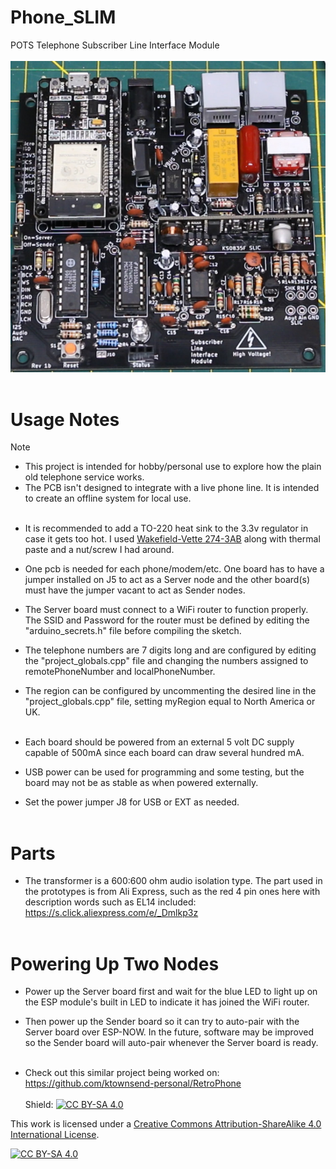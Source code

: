 # Phone_SLIM
POTS Telephone Subscriber Line Interface Module
<br><br>![PCB](Assembled_PCB.jpg)<BR><BR>
# Usage Notes
> [!NOTE]
> * This project is intended for hobby/personal use to explore how the plain old telephone service works.<br>
> * The PCB isn't designed to integrate with a live phone line. It is intended to create an offline system for local use.<br><br>

* It is recommended to add a TO-220 heat sink to the 3.3v regulator in case it gets too hot. I used [Wakefield-Vette 274-3AB](https://www.digikey.com/en/products/detail/wakefield-vette/274-3AB/2351871)  along with thermal paste and a nut/screw I had around.  <br>
* One pcb is needed for each phone/modem/etc.  One board has to have a jumper installed on J5 to act as a Server node and the other board(s) must have the jumper vacant to act as Sender nodes.<br>
* The Server board must connect to a WiFi router to function properly.  The SSID and Password for the router must be defined by editing the "arduino_secrets.h" file before compiling the sketch.<br>
* The telephone numbers are 7 digits long and are configured by editing the "project_globals.cpp" file and changing the numbers assigned to remotePhoneNumber and localPhoneNumber.<br>
* The region can be configured by uncommenting the desired line in the "project_globals.cpp" file, setting myRegion equal to North America or UK.<br><BR>

* Each board should be powered from an external 5 volt DC supply capable of 500mA since each board can draw several hundred mA.<BR>
* USB power can be used for programming and some testing, but the board may not be as stable as when powered externally.<BR>
* Set the power jumper J8 for USB or EXT as needed.<BR><BR>

# Parts
* The transformer is a 600:600 ohm audio isolation type.  The part used in the prototypes is from Ali Express, such as the red 4 pin ones here with description words such as EL14 included: https://s.click.aliexpress.com/e/_Dmlkp3z <BR><BR>

# Powering Up Two Nodes
* Power up the Server board first and wait for the blue LED to light up on the ESP module's built in LED to indicate it has joined the WiFi router.<br>
* Then power up the Sender board so it can try to auto-pair with the Server board over ESP-NOW.  In the future, software may be improved so the Sender board will auto-pair whenever the Server board is ready.<BR><BR>

* Check out this similar project being worked on: https://github.com/ktownsend-personal/RetroPhone
<br><br>
Shield: [![CC BY-SA 4.0][cc-by-sa-shield]][cc-by-sa]

This work is licensed under a
[Creative Commons Attribution-ShareAlike 4.0 International License][cc-by-sa].

[![CC BY-SA 4.0][cc-by-sa-image]][cc-by-sa]

[cc-by-sa]: http://creativecommons.org/licenses/by-sa/4.0/
[cc-by-sa-image]: https://licensebuttons.net/l/by-sa/4.0/88x31.png
[cc-by-sa-shield]: https://img.shields.io/badge/License-CC%20BY--SA%204.0-lightgrey.svg
